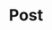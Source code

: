 ---
title: "Post"
draft: false # 是否为草稿
comments: true
hidemeta: true # 是否隐藏文章的元信息，如发布日期、作者等
showbreadcrumbs: false # 顶部显示当前路径
showToc: true # 显示目录
TocOpen: true # 自动展开目录
disableShare: true # 底部不显示分享栏
---